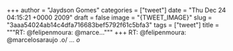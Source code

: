 
+++
author = "Jaydson Gomes"
categories = ["tweet"]
date = "Thu Dec 24 04:15:21 +0000 2009"
draft = false
image = "{TWEET_IMAGE}"
slug = "3aaa54024ab14c4dfa716683bef5792f61c5bfa3"
tags = ["tweet"]
title = """RT: @felipenmoura: @marce..."""
+++
RT: @felipenmoura: @marcelosaraujo .o/ ... _o_
